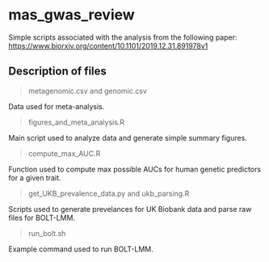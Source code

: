 # mas_gwas_review

Simple scripts associated with the analysis from the following paper: https://www.biorxiv.org/content/10.1101/2019.12.31.891978v1

## Description of files

> metagenomic.csv and genomic.csv

Data used for meta-analysis.

> figures_and_meta_analysis.R

Main script used to analyze data and generate simple summary figures.

> compute_max_AUC.R

Function used to compute max possible AUCs for human genetic predictors for a given trait.

> get_UKB_prevalence_data.py and ukb_parsing.R

Scripts used to generate prevelances for UK Biobank data and parse raw files for BOLT-LMM.

> run_bolt.sh

Example command used to run BOLT-LMM.

